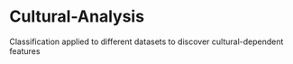 # Cultural-Analysis
Classification applied to different datasets to discover cultural-dependent features
